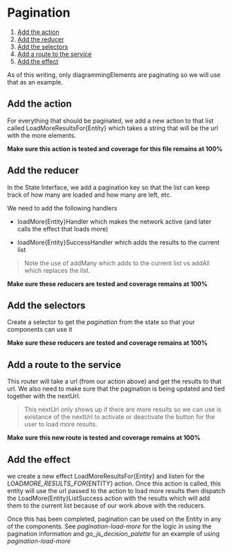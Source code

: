 # Pagination

1.  [Add the action](#Add-the-action)
1.  [Add the reducer](#Add-the-reducer)
1.  [Add the selectors](#Add-the-selectors)
1.  [Add a route to the service](#Add-a-route-to-the-service)
1.  [Add the effect](#Add-the-effect)

As of this writing, only diagrammingElements are paginating so we will use that as an example.

## Add the action

For everything that should be paginated, we add a new action to that list called LoadMoreResultsFor{Entity} which takes a string that will be the url with the more elements.

**Make sure this action is tested and coverage for this file remains at 100%**

## Add the reducer

In the State Interface, we add a pagination key so that the list can keep track of how many are loaded and how many are left, etc.

We need to add the following handlers

- loadMore{Entity}Handler which makes the network active (and later calls the effect that loads more)

- loadMore{Entity}SuccessHandler which adds the results to the current list

> Note the use of addMany which adds to the current list vs addAll which replaces the list.

**Make sure these reducers are tested and coverage remains at 100%**

## Add the selectors

Create a selector to get the _pagination_ from the state so that your components can use it

**Make sure these reducers are tested and coverage remains at 100%**

## Add a route to the service

This router will take a url (from our action above) and get the results to that url. We also need to make sure that the pagination is being updated and tied together with the nextUrl.

> This nextUrl only shows up if there are more results so we can use is existance of the nextUrl to activate or deactivate the button for the user to load more results.

**Make sure this new route is tested and coverage remains at 100%**

## Add the effect

we create a new effect LoadMoreResultsFor{Entity} and listen for the LOAD*MORE_RESULTS_FOR*{ENTITY} action. Once this action is called, this entity will use the url passed to the action to load more results then dispatch the LoadMore{Entity}ListSuccess action with the results which will add them to the current list because of our work above with the reducers.

Once this has been completed, pagination can be used on the Entity in any of the components. See _pagination-load-more_ for the logic in using the pagination information and _go_js_decision_palette_ for an example of using _pagination-load-more_
